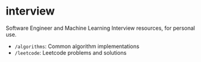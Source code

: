# interview

Software Engineer and Machine Learning Interview resources, for personal use.
- `/algorithms`: Common algorithm implementations
- `/leetcode`: Leetcode problems and solutions
